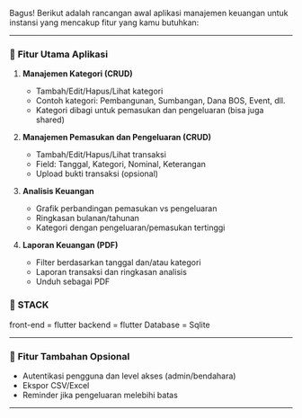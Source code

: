 Bagus! Berikut adalah rancangan awal aplikasi manajemen keuangan untuk instansi yang mencakup fitur yang kamu butuhkan:

---

### 🧩 **Fitur Utama Aplikasi**

1. **Manajemen Kategori (CRUD)**

   * Tambah/Edit/Hapus/Lihat kategori
   * Contoh kategori: Pembangunan, Sumbangan, Dana BOS, Event, dll.
   * Kategori dibagi untuk pemasukan dan pengeluaran (bisa juga shared)

2. **Manajemen Pemasukan dan Pengeluaran (CRUD)**

   * Tambah/Edit/Hapus/Lihat transaksi
   * Field: Tanggal, Kategori, Nominal, Keterangan
   * Upload bukti transaksi (opsional)

3. **Analisis Keuangan**

   * Grafik perbandingan pemasukan vs pengeluaran
   * Ringkasan bulanan/tahunan
   * Kategori dengan pengeluaran/pemasukan tertinggi

4. **Laporan Keuangan (PDF)**

   * Filter berdasarkan tanggal dan/atau kategori
   * Laporan transaksi dan ringkasan analisis
   * Unduh sebagai PDF


### 🧮 **STACK**
front-end = flutter
backend = flutter
Database = Sqlite

---

### 🧪 **Fitur Tambahan Opsional**

* Autentikasi pengguna dan level akses (admin/bendahara)
* Ekspor CSV/Excel
* Reminder jika pengeluaran melebihi batas

---

